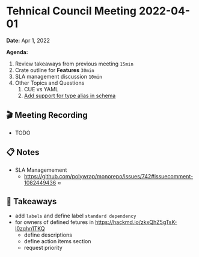 Tehnical Council Meeting 2022-04-01
===

**Date:** Apr 1, 2022

**Agenda:**
1. Review takeaways from previous meeting `15min`
1. Crate outline for **Features** `30min`
1. SLA management discussion `10min`
1. Other Topics and Questions
   1. CUE vs YAML 
   2. [Add support for type alias in schema](https://github.com/polywrap/monorepo/issues/784) 
 


:clapper: Meeting Recording 
---
* TODO

:clipboard: Notes
---
* SLA Managemement
  * https://github.com/polywrap/monorepo/issues/742#issuecomment-1082449436
≈


:closed_book: Takeaways
--
* add `labels` and define label `standard dependency`
* for owners of defined fetures in https://hackmd.io/zkxQhZ5gTsK-l0zqhn1TKQ
  * define descriptions
  * define action items section
  * request priority 
